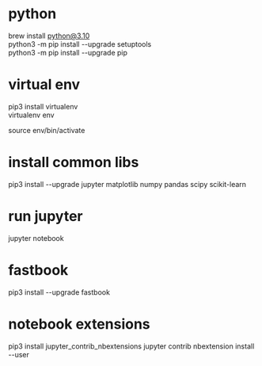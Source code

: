 # python
brew install python@3.10  
python3 -m pip install --upgrade setuptools  
python3 -m pip install --upgrade pip  

# virtual env
pip3 install virtualenv  
virtualenv env  

source env/bin/activate  

# install common libs
pip3 install --upgrade jupyter matplotlib numpy pandas scipy scikit-learn  

# run jupyter
jupyter notebook

# fastbook  
pip3 install --upgrade fastbook

# notebook extensions
pip3 install jupyter_contrib_nbextensions
jupyter contrib nbextension install --user


